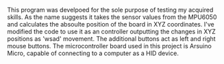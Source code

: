 This program was develpoed for the sole purpose of testing my acquired skills. 
As the name suggests it takes the sensor values from the MPU6050 and calculates the absoulte position of the board in XYZ coordinates.
I've modified the code to use it as an controller outputting the changes in XYZ positions as 'wsad' movement.
The additional buttons act as left and right mouse buttons.
The microcontroller board used in this project is Arsuino Micro, capable of connecting to a computer as a HID device.
